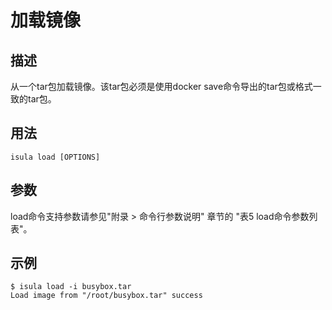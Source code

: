 # 加载镜像<a name="ZH-CN_TOPIC_0184808127"></a>

## 描述<a name="zh-cn_topic_0183111391_section16459173015919"></a>

从一个tar包加载镜像。该tar包必须是使用docker save命令导出的tar包或格式一致的tar包。

## 用法<a name="zh-cn_topic_0183111391_section1720816322551"></a>

```
isula load [OPTIONS]
```

## 参数<a name="zh-cn_topic_0183111391_section1239324185610"></a>

load命令支持参数请参见"附录 > 命令行参数说明" 章节的 "表5 load命令参数列表"。

## 示例<a name="zh-cn_topic_0183111391_section451016475564"></a>

```
$ isula load -i busybox.tar
Load image from "/root/busybox.tar" success
```

